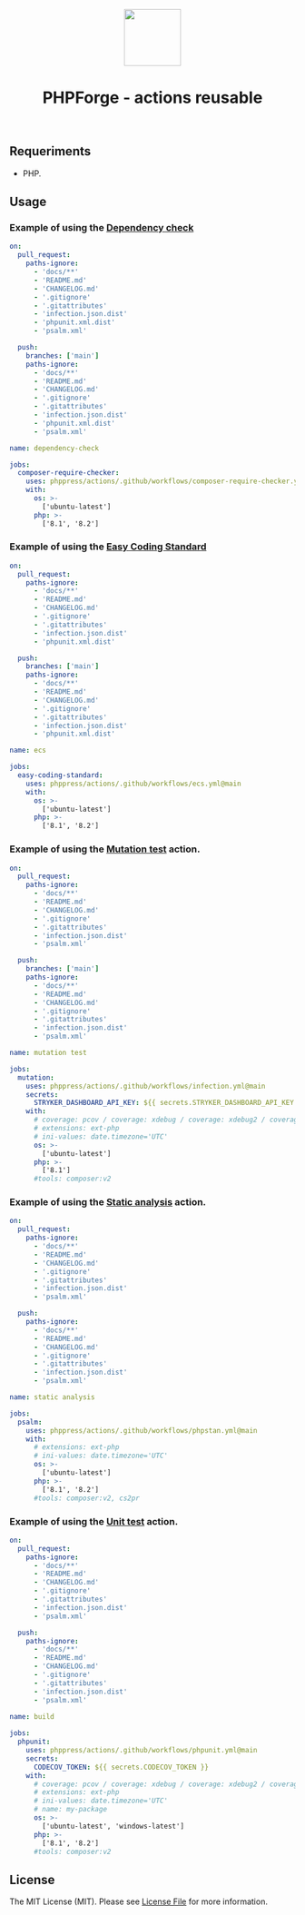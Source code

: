 <p align="center">
    <a href="https://github.com/phppress/actions" target="_blank">
        <img src="https://avatars.githubusercontent.com/u/188348450?v=4" height="100px">
    </a>
    <h1 align="center">PHPForge - actions reusable</h1>
    <br>
</p>

## Requeriments

- PHP.

## Usage

### Example of using the [Dependency check](https://github.com/maglnet/ComposerRequireChecker)

```yml
on:
  pull_request:
    paths-ignore:
      - 'docs/**'
      - 'README.md'
      - 'CHANGELOG.md'
      - '.gitignore'
      - '.gitattributes'
      - 'infection.json.dist'
      - 'phpunit.xml.dist'
      - 'psalm.xml'

  push:
    branches: ['main']
    paths-ignore:
      - 'docs/**'
      - 'README.md'
      - 'CHANGELOG.md'
      - '.gitignore'
      - '.gitattributes'
      - 'infection.json.dist'
      - 'phpunit.xml.dist'
      - 'psalm.xml'

name: dependency-check

jobs:
  composer-require-checker:
    uses: phppress/actions/.github/workflows/composer-require-checker.yml@main
    with:
      os: >-
        ['ubuntu-latest']
      php: >-
        ['8.1', '8.2']
```

### Example of using the [Easy Coding Standard](https://github.com/easy-coding-standard/easy-coding-standard)

```yml
on:
  pull_request:
    paths-ignore:
      - 'docs/**'
      - 'README.md'
      - 'CHANGELOG.md'
      - '.gitignore'
      - '.gitattributes'
      - 'infection.json.dist'
      - 'phpunit.xml.dist'

  push:
    branches: ['main']
    paths-ignore:
      - 'docs/**'
      - 'README.md'
      - 'CHANGELOG.md'
      - '.gitignore'
      - '.gitattributes'
      - 'infection.json.dist'
      - 'phpunit.xml.dist'

name: ecs

jobs:
  easy-coding-standard:
    uses: phppress/actions/.github/workflows/ecs.yml@main
    with:
      os: >-
        ['ubuntu-latest']
      php: >-
        ['8.1', '8.2']
```

### Example of using the [Mutation test](https://github.com/infection/infection) action.

```yml
on:
  pull_request:
    paths-ignore:
      - 'docs/**'
      - 'README.md'
      - 'CHANGELOG.md'
      - '.gitignore'
      - '.gitattributes'
      - 'infection.json.dist'
      - 'psalm.xml'

  push:
    branches: ['main']
    paths-ignore:
      - 'docs/**'
      - 'README.md'
      - 'CHANGELOG.md'
      - '.gitignore'
      - '.gitattributes'
      - 'infection.json.dist'
      - 'psalm.xml'

name: mutation test

jobs:
  mutation:
    uses: phppress/actions/.github/workflows/infection.yml@main
    secrets:
      STRYKER_DASHBOARD_API_KEY: ${{ secrets.STRYKER_DASHBOARD_API_KEY }}    
    with:
      # coverage: pcov / coverage: xdebug / coverage: xdebug2 / coverage: none 
      # extensions: ext-php
      # ini-values: date.timezone='UTC'   
      os: >-
        ['ubuntu-latest']
      php: >-
        ['8.1']
      #tools: composer:v2        
```

### Example of using the [Static analysis](https://github.com/phpstan/phpstan) action.

```yml
on:
  pull_request:
    paths-ignore:
      - 'docs/**'
      - 'README.md'
      - 'CHANGELOG.md'
      - '.gitignore'
      - '.gitattributes'
      - 'infection.json.dist'
      - 'psalm.xml'

  push:
    paths-ignore:
      - 'docs/**'
      - 'README.md'
      - 'CHANGELOG.md'
      - '.gitignore'
      - '.gitattributes'
      - 'infection.json.dist'
      - 'psalm.xml'

name: static analysis

jobs:
  psalm:
    uses: phppress/actions/.github/workflows/phpstan.yml@main
    with:
      # extensions: ext-php 
      # ini-values: date.timezone='UTC'       
      os: >-
        ['ubuntu-latest']
      php: >-
        ['8.1', '8.2']
      #tools: composer:v2, cs2pr 
```

### Example of using the [Unit test](https://github.com/sebastianbergmann/phpunit) action.

```yml
on:
  pull_request:
    paths-ignore:
      - 'docs/**'
      - 'README.md'
      - 'CHANGELOG.md'
      - '.gitignore'
      - '.gitattributes'
      - 'infection.json.dist'
      - 'psalm.xml'

  push:
    paths-ignore:
      - 'docs/**'
      - 'README.md'
      - 'CHANGELOG.md'
      - '.gitignore'
      - '.gitattributes'
      - 'infection.json.dist'
      - 'psalm.xml'
  
name: build

jobs:
  phpunit:
    uses: phppress/actions/.github/workflows/phpunit.yml@main
    secrets:
      CODECOV_TOKEN: ${{ secrets.CODECOV_TOKEN }}
    with:
      # coverage: pcov / coverage: xdebug / coverage: xdebug2 / coverage: none 
      # extensions: ext-php 
      # ini-values: date.timezone='UTC'
      # name: my-package      
      os: >-
        ['ubuntu-latest', 'windows-latest']
      php: >-
        ['8.1', '8.2']
      #tools: composer:v2 
```

## License

The MIT License (MIT). Please see [License File](LICENSE.md) for more information.
